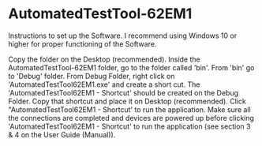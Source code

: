 # AutomatedTestTool-62EM1

Instructions to set up the Software. I recommend using Windows 10 or higher for proper functioning of the Software.

Copy the folder on the Desktop (recommended).
Inside the AutomatedTestTool-62EM1 folder, go to the folder called 'bin'. 
From 'bin' go to 'Debug' folder.
From Debug Folder, right click on 'AutomatedTestTool62EM1.exe' and create a short cut. 
The 'AutomatedTestTool62EM1 - Shortcut' should be created on the Debug Folder. Copy that shortcut and place it on Desktop (recommended).
Click "AutomatedTestTool62EM1 - Shortcut' to run the application. Make sure all the connections are completed and devices are powered up before clicking 'AutomatedTestTool62EM1 - Shortcut' to run the application (see section 3 & 4 on the User Guide (Manual)).
